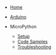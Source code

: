 <!-- docs/micropython/_sidebar.md -->

* [Home](/)
* [Arduino](/arduino/)

* MicroPython

  * [Setup](/micropython/setup)
  * [Code Samples](/micropython/code)
  * [Troubleshooting](/micropython/troubleshooting)
